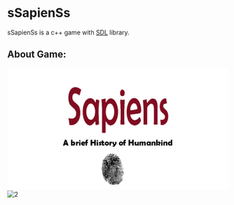 # sSapienSs
sSapienSs is a c++ game with [SDL](https://www.libsdl.org/) library.

## About Game:
![Menu](sSapienSs/background/MenuBackground.png)
![2](sSapienSs/readme/2.png)



